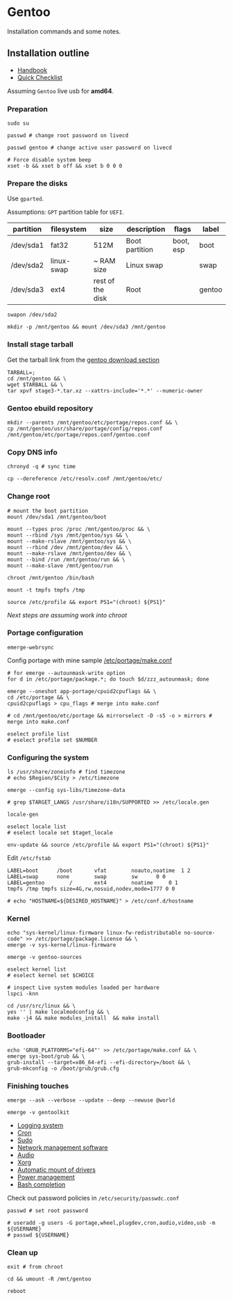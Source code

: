 # Gentoo

Installation commands and some notes.

## Installation outline

- [Handbook](https://wiki.gentoo.org/wiki/Handbook:AMD64)
- [Quick Checklist](https://wiki.gentoo.org/wiki/Quick_Installation_Checklist)

Assuming `Gentoo` live usb for **amd64**.

### Preparation

```
sudo su
```

```
passwd # change root password on livecd
```

```
passwd gentoo # change active user password on livecd
```

```
# Force disable system beep
xset -b && xset b off && xset b 0 0 0
```

### Prepare the disks

Use `gparted`.

Assumptions: `GPT` partition table for `UEFI`.

| partition | filesystem | size             | description    | flags | label |
|-----------|------------|------------------|----------------|-------|-------|
| /dev/sda1 | fat32      | 512M             | Boot partition | boot, esp | boot |
| /dev/sda2 | linux-swap | ~ RAM size       | Linux swap     |       | swap |
| /dev/sda3 | ext4       | rest of the disk | Root           |       | gentoo |

```
swapon /dev/sda2
```

```
mkdir -p /mnt/gentoo && mount /dev/sda3 /mnt/gentoo
```

### Install stage tarball

Get the tarball link from the [gentoo download section](https://www.gentoo.org/downloads/)

```
TARBALL=; 
cd /mnt/gentoo && \
wget $TARBALL && \
tar xpvf stage3-*.tar.xz --xattrs-include='*.*' --numeric-owner
```

### Gentoo ebuild repository

```
mkdir --parents /mnt/gentoo/etc/portage/repos.conf && \
cp /mnt/gentoo/usr/share/portage/config/repos.conf /mnt/gentoo/etc/portage/repos.conf/gentoo.conf
```

### Copy DNS info

```
chronyd -q # sync time
```

```
cp --dereference /etc/resolv.conf /mnt/gentoo/etc/
```

### Change root

```
# mount the boot partition
mount /dev/sda1 /mnt/gentoo/boot
```

```
mount --types proc /proc /mnt/gentoo/proc && \
mount --rbind /sys /mnt/gentoo/sys && \
mount --make-rslave /mnt/gentoo/sys && \
mount --rbind /dev /mnt/gentoo/dev && \
mount --make-rslave /mnt/gentoo/dev && \
mount --bind /run /mnt/gentoo/run && \
mount --make-slave /mnt/gentoo/run
```

```
chroot /mnt/gentoo /bin/bash
```

```
mount -t tmpfs tmpfs /tmp
```

```
source /etc/profile && export PS1="(chroot) ${PS1}"
```

_Next steps are assuming work into chroot_

### Portage configuration

```
emerge-webrsync
```

Config portage with mine sample [/etc/portage/make.conf](src/make.conf)

```
# for emerge --autounmask-write option
for d in /etc/portage/package.*; do touch $d/zzz_autounmask; done
```

```
emerge --oneshot app-portage/cpuid2cpuflags && \
cd /etc/portage && \
cpuid2cpuflags > cpu_flags # merge into make.conf
```

```
# cd /mnt/gentoo/etc/portage && mirrorselect -D -s5 -o > mirrors # merge into make.conf
```

```
eselect profile list
# eselect profile set $NUMBER
```

### Configuring the system

```
ls /usr/share/zoneinfo # find timezone
# echo $Region/$City > /etc/timezone
```

```
emerge --config sys-libs/timezone-data
```

```
# grep $TARGET_LANGS /usr/share/i18n/SUPPORTED >> /etc/locale.gen
```

```
locale-gen
```

```
eselect locale list
# eselect locale set $taget_locale
```

```
env-update && source /etc/profile && export PS1="(chroot) ${PS1}"
```

Edit `/etc/fstab`

```
LABEL=boot		/boot		vfat		noauto,noatime	1 2
LABEL=swap		none		swap		sw		0 0
LABEL=gentoo		/		ext4		noatime		0 1
tmpfs /tmp tmpfs size=4G,rw,nosuid,nodev,mode=1777 0 0
```

```
# echo "HOSTNAME=${DESIRED_HOSTNAME}" > /etc/conf.d/hostname
```

### Kernel

```
echo "sys-kernel/linux-firmware linux-fw-redistributable no-source-code" >> /etc/portage/package.license && \
emerge -v sys-kernel/linux-firmware
```

```
emerge -v gentoo-sources
```

```
eselect kernel list
# eselect kernel set $CHOICE
```

```
# inspect Live system modules loaded per hardware
lspci -knn
```

```
cd /usr/src/linux && \
yes '' | make localmodconfig && \
make -j4 && make modules_install  && make install
```

### Bootloader

```
echo 'GRUB_PLATFORMS="efi-64"' >> /etc/portage/make.conf && \
emerge sys-boot/grub && \
grub-install --target=x86_64-efi --efi-directory=/boot && \
grub-mkconfig -o /boot/grub/grub.cfg
```

### Finishing touches

```
emerge --ask --verbose --update --deep --newuse @world
```

```
emerge -v gentoolkit
```

- [Logging system](doc/logger.md)
- [Cron](doc/cron.md)
- [Sudo](doc/sudo.md)
- [Network management software](doc/networkmanager.md)
- [Audio](doc/audio.md)
- [Xorg](doc/xorg.md)
- [Automatic mount of drivers](doc/udisks.md)
- [Power management](doc/power_management.md)
- [Bash completion](doc/bash_completion.md)

Check out password policies in `/etc/security/passwdc.conf`

```
passwd # set root password
```

```
# useradd -g users -G portage,wheel,plugdev,cron,audio,video,usb -m ${USERNAME}
# passwd ${USERNAME}
```

### Clean up

```
exit # from chroot
```

```
cd && umount -R /mnt/gentoo
```

```
reboot
```
